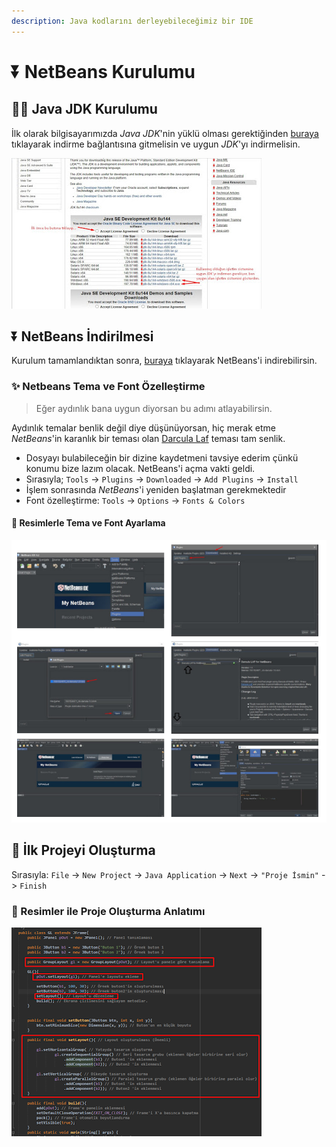 ```yaml
---
description: Java kodlarını derleyebileceğimiz bir IDE
---
```


# ⏬ NetBeans Kurulumu

## 👨‍🔧 Java JDK Kurulumu

İlk olarak bilgisayarımızda _Java JDK_'nin yüklü olması gerektiğinden [buraya](https://www.oracle.com/technetwork/java/javase/downloads/jdk8-downloads-2133151.html) tıklayarak indirme bağlantısına gitmelisin ve uygun _JDK_'yı indirmelisin.

![](../.gitbook/assets/image%20%286%29.png)

## ⏬ NetBeans İndirilmesi

Kurulum tamamlandıktan sonra, [buraya](https://netbeans.org/downloads/start.html?platform=windows&lang=en&option=javase) tıklayarak NetBeans'i indirebilirsin.

### ✨ Netbeans Tema ve Font Özelleştirme

> Eğer aydınlık bana uygun diyorsan bu adımı atlayabilirsin.

Aydınlık temalar benlik değil diye düşünüyorsan, hiç merak etme _NetBeans_'in karanlık bir teması olan [Darcula Laf](http://plugins.netbeans.org/download/plugin/9293) teması tam senlik.

* Dosyayı bulabileceğin bir dizine kaydetmeni tavsiye ederim çünkü konumu bize lazım olacak. NetBeans'i açma vakti geldi.
* Sırasıyla; `Tools` -&gt; `Plugins` -&gt; `Downloaded` -&gt; `Add Plugins` -&gt; `Install`
* İşlem sonrasında _NetBeans_'i yeniden başlatman gerekmektedir
* Font özelleştirme: `Tools` -&gt; `Options` -&gt; `Fonts & Colors`

#### 🔨 Resimlerle Tema ve Font Ayarlama

![](../.gitbook/assets/image%20%285%29.png)

## 🚀 İlk Projeyi Oluşturma

Sırasıyla: `File` -&gt; `New Project` -&gt; `Java Application` -&gt; `Next` -&gt; `"Proje İsmin"` -&gt; `Finish`

### 🎴 Resimler ile Proje Oluşturma Anlatımı

![](../.gitbook/assets/image%20%2811%29.png)


